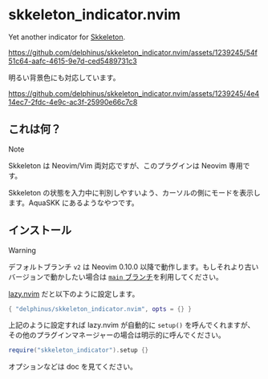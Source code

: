 # skkeleton\_indicator.nvim

Yet another indicator for [Skkeleton][].

[Skkeleton]: https://github.com/vim-skk/skkeleton

https://github.com/delphinus/skkeleton_indicator.nvim/assets/1239245/54f51c64-aafc-4615-9e7d-ced5489731c3

明るい背景色にも対応しています。

https://github.com/delphinus/skkeleton_indicator.nvim/assets/1239245/4e414ec7-2fdc-4e9c-ac3f-25990e66c7c8

## これは何？

> [!NOTE]
> Skkeleton は Neovim/Vim 両対応ですが、このプラグインは Neovim 専用です。

Skkeleton の状態を入力中に判別しやすいよう、カーソルの側にモードを表示します。AquaSKK にあるようなやつです。

## インストール

> [!WARNING]
> デフォルトブランチ `v2` は Neovim 0.10.0 以降で動作します。もしそれより古いバージョンで動かしたい場合は [`main` ブランチ](https://github.com/delphinus/skkeleton_indicator.nvim/tree/main/)を利用してください。

[lazy.nvim](https://github.com/folke/lazy.nvim) だと以下のように設定します。

```lua
{ "delphinus/skkeleton_indicator.nvim", opts = {} }
```

上記のように設定すれば lazy.nvim が自動的に `setup()` を呼んでくれますが、その他のプラグインマネージャーの場合は明示的に呼んでください。

```lua
require("skkeleton_indicator").setup {}
```

オプションなどは doc を見てください。
